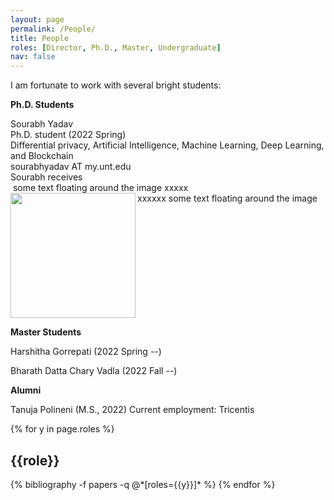 ```yaml
---
layout: page
permalink: /People/
title: People
roles: [Director, Ph.D., Master, Undergraduate]
nav: false
---
```


I am fortunate to work with several bright students:


**Ph.D. Students**

<div class="row justify-content-md-center">
    <div class="col-sm-3">
        <img class="img-fluid rounded z-depth-1" src="{{ '/assets/img/Sourabh.png' | relative_url }}" alt="" title="xxxxxxx"/>
    </div>
    <div class="col-sm-3">
        Sourabh Yadav <br>
        Ph.D. student (2022 Spring) <br>
        Differential privacy, Artificial Intelligence, Machine Learning, Deep Learning, and Blockchain <br>
        sourabhyadav AT my.unt.edu
    </div>
    <div class="col-sm-3">
        Sourabh receives 
    </div>
</div>

<div class="col-sm-9">
    <img class="img-fluid rounded z-depth-1" src="{{ '/assets/img/Sourabh.png' | relative_url }}" alt="" title="xxxxxxx"/>
    some text floating around the image xxxxx
</div>


<img class="img-fluid rounded z-depth-1" src="{{./img/Sourabh.png | relative_url}}" align="left" width="200px"/>
xxxxxx some text floating around the image 

<br clear="left"/>




**Master Students**

Harshitha Gorrepati (2022 Spring --) 

Bharath Datta Chary Vadla (2022 Fall --)


**Alumni**

Tanuja Polineni (M.S., 2022) Current employment: Tricentis

<div class="people">

{% for y in page.roles %}
  <h2 class="roles">{{role}}</h2>
  {% bibliography -f papers -q @*[roles={{y}}]* %}
{% endfor %}

</div>

